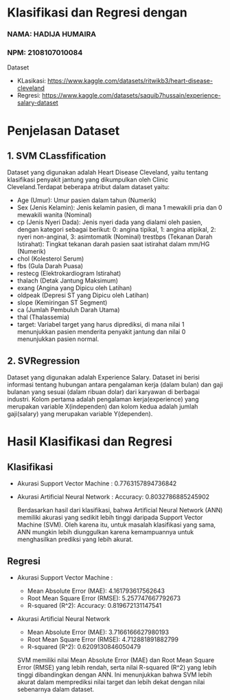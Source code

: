 # Klasifikasi dan Regresi dengan
### NAMA: HADIJA HUMAIRA

### NPM: 2108107010084

Dataset

- KLasikasi: https://www.kaggle.com/datasets/ritwikb3/heart-disease-cleveland
- Regresi: https://www.kaggle.com/datasets/saquib7hussain/experience-salary-dataset
  
# Penjelasan Dataset
## 1. SVM CLassfification
   
   Dataset yang digunakan adalah Heart Disease Cleveland, yaitu tentang klasifikasi penyakit jantung yang dikumpulkan oleh Clinic Cleveland.Terdapat beberapa atribut dalam dataset yaitu:
- Age (Umur): Umur pasien dalam tahun (Numerik)
- Sex (Jenis Kelamin): Jenis kelamin pasien, di mana 1 mewakili pria dan 0 mewakili wanita (Nominal)
- cp (Jenis Nyeri Dada): Jenis nyeri dada yang dialami oleh pasien, dengan kategori sebagai berikut: 0: angina tipikal, 1: angina atipikal, 2: nyeri non-anginal, 3: asimtomatik (Nominal)
trestbps (Tekanan Darah Istirahat): Tingkat tekanan darah pasien saat istirahat dalam mm/HG (Numerik)
- chol (Kolesterol Serum)
- fbs (Gula Darah Puasa)
- restecg (Elektrokardiogram Istirahat)
- thalach (Detak Jantung Maksimum)
- exang (Angina yang Dipicu oleh Latihan)
- oldpeak (Depresi ST yang Dipicu oleh Latihan)
- slope (Kemiringan ST Segment)
- ca (Jumlah Pembuluh Darah Utama)
- thal (Thalassemia)
- target: Variabel target yang harus diprediksi, di mana nilai 1 menunjukkan pasien menderita penyakit jantung dan nilai 0 menunjukkan pasien normal.

## 2. SVRegression
   
   Dataset yang digunakan adalah Experience Salary. Dataset ini berisi informasi tentang hubungan antara pengalaman kerja (dalam bulan) dan gaji bulanan yang sesuai (dalam ribuan dolar) dari karyawan di berbagai industri. Kolom pertama adalah pengalaman kerja(experience) yang merupakan variable X(independen) dan kolom kedua adalah jumlah gaji(salary) yang merupakan variable Y(dependen).

# Hasil Klasifikasi dan Regresi
## Klasifikasi
- Akurasi Support Vector Machine : 0.7763157894736842
- Akurasi Artificial Neural Network : Accuracy: 0.8032786885245902

  Berdasarkan hasil dari klasifikasi, bahwa Artificial Neural Network (ANN) memiliki akurasi yang sedikit lebih tinggi daripada Support Vector Machine (SVM). Oleh karena itu, untuk masalah klasifikasi yang sama, ANN mungkin lebih diunggulkan karena kemampuannya untuk menghasilkan prediksi yang lebih akurat.
  
## Regresi 
- Akurasi Support Vector Machine :
    - Mean Absolute Error (MAE): 4.161793617562643
    - Root Mean Square Error (RMSE): 5.257747667792673
    - R-squared (R^2): Accuracy: 0.819672131147541
 
- Akurasi Artificial Neural Network
   - Mean Absolute Error (MAE): 3.7166166627980193
   - Root Mean Square Error (RMSE): 4.712881891882799
   - R-squared (R^2): 0.6209130846050479
     
  SVM memiliki nilai Mean Absolute Error (MAE) dan Root Mean Square Error (RMSE) yang lebih rendah, serta nilai R-squared (R^2) yang lebih tinggi dibandingkan dengan ANN. Ini menunjukkan bahwa SVM lebih akurat dalam memprediksi nilai target dan lebih dekat dengan nilai sebenarnya dalam dataset.
